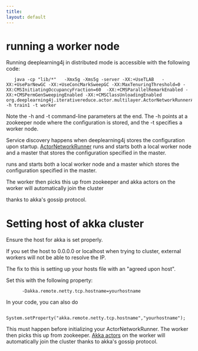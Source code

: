 ```yaml
---
title: 
layout: default
---
```


# running a worker node

Running deeplearning4j in distributed mode is accessible with the following code:


       java -cp "lib/*"   -Xmx5g -Xms5g -server -XX:+UseTLAB   -XX:+UseParNewGC -XX:+UseConcMarkSweepGC -XX:MaxTenuringThreshold=0 -XX:CMSInitiatingOccupancyFraction=60  -XX:+CMSParallelRemarkEnabled -XX:+CMSPermGenSweepingEnabled -XX:+CMSClassUnloadingEnabled org.deeplearning4j.iterativereduce.actor.multilayer.ActorNetworkRunnerApp -h train1 -t worker


Note the -h and -t command-line parameters at the end. The -h points at a zookeeper node where the configuration is stored, and the -t specifies a worker node.

Service discovery happens when deeplearning4j stores the configuration upon startup. [ActorNetworkRunner](../doc/deeplearning4j/iterativereduce/actor/multilayer/ActorNetworkRunner.html) runs and starts both a local worker node and a master that stores the configuration specified in the master.

runs and starts both a local worker node  and a master which stores the configuration specified in the master.

The worker then picks this up from zookeeper and akka actors on the worker will automatically join the cluster

thanks to akka's gossip protocol.


Setting host of akka cluster
======================================


Ensure the host for akka is set properly.

If you set the host to 0.0.0.0 or localhost when trying to cluster, external workers will not be able to resolve the IP.

The fix to this is setting up your hosts file with an "agreed upon host".

Set this with the following property:

          -Dakka.remote.netty.tcp.hostname=yourhostname


 In your code, you can also do 

          System.setProperty("akka.remote.netty.tcp.hostname","yourhostname");


 This must happen before initializing your ActorNetworkRunner.
The worker then picks this up from zookeeper. [Akka actors](http://doc.akka.io/docs/akka/snapshot/general/actors.html) on the worker will automatically join the cluster thanks to akka's gossip protocol.
